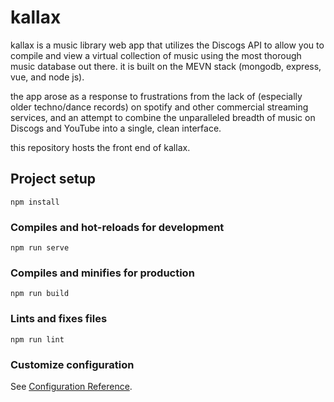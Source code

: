 # kallax

kallax is a music library web app that utilizes the Discogs API to allow you to compile and view a virtual collection of music using the most thorough music database out there. it is built on the MEVN stack (mongodb, express, vue, and node js).
 
the app arose as a response to frustrations from the lack of (especially older techno/dance records) on spotify and other commercial streaming services, and an attempt to combine the unparalleled breadth of music on Discogs and YouTube into a single, clean interface.
 
this repository hosts the front end of kallax.


## Project setup
```
npm install
```

### Compiles and hot-reloads for development
```
npm run serve
```

### Compiles and minifies for production
```
npm run build
```

### Lints and fixes files
```
npm run lint
```

### Customize configuration
See [Configuration Reference](https://cli.vuejs.org/config/).
